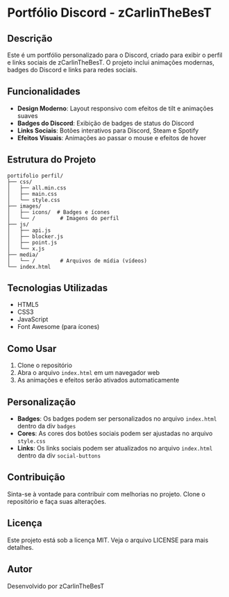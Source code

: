 # Portfólio Discord - zCarlinTheBesT

## Descrição
Este é um portfólio personalizado para o Discord, criado para exibir o perfil e links sociais de zCarlinTheBesT. O projeto inclui animações modernas, badges do Discord e links para redes sociais.

## Funcionalidades

- **Design Moderno**: Layout responsivo com efeitos de tilt e animações suaves
- **Badges do Discord**: Exibição de badges de status do Discord
- **Links Sociais**: Botões interativos para Discord, Steam e Spotify
- **Efeitos Visuais**: Animações ao passar o mouse e efeitos de hover

## Estrutura do Projeto

```
portifolio perfil/
├── css/
│   ├── all.min.css
│   ├── main.css
│   └── style.css
├── images/
│   ├── icons/  # Badges e ícones
│   └── /        # Imagens do perfil
├── js/
│   ├── api.js
│   ├── blocker.js
│   ├── point.js
│   └── x.js
├── media/
│   └── /        # Arquivos de mídia (vídeos)
└── index.html
```

## Tecnologias Utilizadas

- HTML5
- CSS3
- JavaScript
- Font Awesome (para ícones)

## Como Usar

1. Clone o repositório
2. Abra o arquivo `index.html` em um navegador web
3. As animações e efeitos serão ativados automaticamente

## Personalização

- **Badges**: Os badges podem ser personalizados no arquivo `index.html` dentro da div `badges`
- **Cores**: As cores dos botões sociais podem ser ajustadas no arquivo `style.css`
- **Links**: Os links sociais podem ser atualizados no arquivo `index.html` dentro da div `social-buttons`

## Contribuição

Sinta-se à vontade para contribuir com melhorias no projeto. Clone o repositório e faça suas alterações.

## Licença

Este projeto está sob a licença MIT. Veja o arquivo LICENSE para mais detalhes.

## Autor

Desenvolvido por zCarlinTheBesT
